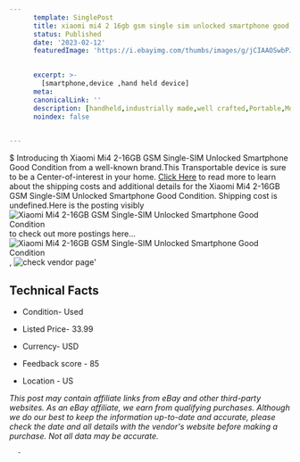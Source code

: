 ```yaml
---
      template: SinglePost
      title: xiaomi mi4 2 16gb gsm single sim unlocked smartphone good condition
      status: Published
      date: '2023-02-12'
      featuredImage: 'https://i.ebayimg.com/thumbs/images/g/jCIAAOSwbPJjXxpk/s-l225.jpg'
       

      excerpt: >-
        [smartphone,device ,hand held device]
      meta:
      canonicalLink: ''
      description: [handheld,industrially made,well crafted,Portable,Mobile,Compact,Convenient,Lightweight,Maneuverable,Man-portable,Miniature,Carriable,Hand-held,Light,Holdable,Transportable,Mobile device,Pocket-sized,On-the-go,Wireless,Cordless,Compact size,Convenient size, smartphone,device ,hand held device]
      noindex: false
      

---
```

$
      Introducing th Xiaomi Mi4 2-16GB GSM Single-SIM Unlocked Smartphone Good Condition from a well-known brand.This Transportable device  is sure to be a Center-of-interest in your home. [Click Here](https://www.ebay.com/itm/354364877890?hash=item5281caec42%3Ag%3AjCIAAOSwbPJjXxpk&mkevt=1&mkcid=1&mkrid=711-53200-19255-0&campid=%253CePNCampaignId%253E&customid=%253CreferenceId%253E&toolid=10049) to read more to learn about the shipping costs and additional details for the Xiaomi Mi4 2-16GB GSM Single-SIM Unlocked Smartphone Good Condition. Shipping cost is undefined.Here is the posting visibly ![Xiaomi Mi4 2-16GB GSM Single-SIM Unlocked Smartphone Good Condition](https://i.ebayimg.com/thumbs/images/g/jCIAAOSwbPJjXxpk/s-l225.jpg) to check out more postings here... ![Xiaomi Mi4 2-16GB GSM Single-SIM Unlocked Smartphone Good Condition](https://i.ebayimg.com/images/g/jCIAAOSwbPJjXxpk/s-l1200.jpg), ![check vendor page](https://origin-galleryplus.ebayimg.com/ws/web/354364877890_2_0_1/225x225.jpg,https://origin-galleryplus.ebayimg.com/ws/web/354364877890_3_0_1/225x225.jpg,https://origin-galleryplus.ebayimg.com/ws/web/354364877890_4_0_1/225x225.jpg,https://origin-galleryplus.ebayimg.com/ws/web/354364877890_5_0_1/225x225.jpg)'

      

 ## Technical Facts 



     
      

 - Condition- Used 


      

 - Listed Price- 33.99 


      

 - Currency- USD 


      

 - Feedback score - 85 


      

 - Location - US 


      
      

 *_This post may contain affiliate links from eBay and other third-party websites. As an eBay affiliate, we earn from qualifying purchases. Although we do our best to keep the information up-to-date and accurate, please check the date and all details with the vendor's website before making a purchase. Not all data may be accurate._*




      -
